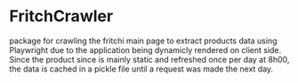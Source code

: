 # FritchCrawler
package for crawling the fritchi main page to extract products data using Playwright
due to the application being dynamicly rendered on client side.  
Since the product since is mainly static and refreshed once per day at 8h00, the data is cached
in a pickle file until a request was made the next day.